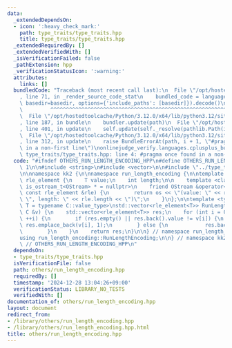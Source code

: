 ```yaml
---
data:
  _extendedDependsOn:
  - icon: ':heavy_check_mark:'
    path: type_traits/type_traits.hpp
    title: type_traits/type_traits.hpp
  _extendedRequiredBy: []
  _extendedVerifiedWith: []
  _isVerificationFailed: false
  _pathExtension: hpp
  _verificationStatusIcon: ':warning:'
  attributes:
    links: []
  bundledCode: "Traceback (most recent call last):\n  File \"/opt/hostedtoolcache/Python/3.12.0/x64/lib/python3.12/site-packages/onlinejudge_verify/documentation/build.py\"\
    , line 71, in _render_source_code_stat\n    bundled_code = language.bundle(stat.path,\
    \ basedir=basedir, options={'include_paths': [basedir]}).decode()\n          \
    \         ^^^^^^^^^^^^^^^^^^^^^^^^^^^^^^^^^^^^^^^^^^^^^^^^^^^^^^^^^^^^^^^^^^^^^^^^^^^^^^^^^\n\
    \  File \"/opt/hostedtoolcache/Python/3.12.0/x64/lib/python3.12/site-packages/onlinejudge_verify/languages/cplusplus.py\"\
    , line 187, in bundle\n    bundler.update(path)\n  File \"/opt/hostedtoolcache/Python/3.12.0/x64/lib/python3.12/site-packages/onlinejudge_verify/languages/cplusplus_bundle.py\"\
    , line 401, in update\n    self.update(self._resolve(pathlib.Path(included), included_from=path))\n\
    \  File \"/opt/hostedtoolcache/Python/3.12.0/x64/lib/python3.12/site-packages/onlinejudge_verify/languages/cplusplus_bundle.py\"\
    , line 312, in update\n    raise BundleErrorAt(path, i + 1, \"#pragma once found\
    \ in a non-first line\")\nonlinejudge_verify.languages.cplusplus_bundle.BundleErrorAt:\
    \ type_traits/type_traits.hpp: line 4: #pragma once found in a non-first line\n"
  code: "#ifndef OTHERS_RUN_LENGTH_ENCODING_HPP\n#define OTHERS_RUN_LENGTH_ENCODING_HPP\
    \ 1\n\n#include <string>\n#include <vector>\n\n#include \"../type_traits/type_traits.hpp\"\
    \n\nnamespace kk2 {\n\nnamespace run_length_encoding {\n\ntemplate <class T> struct\
    \ rle_element {\n    T value;\n    int length;\n\n    template <class OStream,\
    \ is_ostream_t<OStream> * = nullptr>\n    friend OStream &operator<<(OStream &os,\
    \ const rle_element &rle) {\n        return os << \"(value: \" << rle.value <<\
    \ \", length: \" << rle.length << \")\";\n    }\n};\n\ntemplate <typename C, typename\
    \ T = typename C::value_type>\nstd::vector<rle_element<T>> RunLengthEncoding(const\
    \ C &v) {\n    std::vector<rle_element<T>> res;\n    for (int i = 0; i < (int)v.size();\
    \ ++i) {\n        if (res.empty() || res.back().value != v[i]) {\n           \
    \ res.emplace_back(v[i], 1);\n        } else {\n            res.back().length++;\n\
    \        }\n    }\n    return res;\n}\n\n} // namespace run_length_encoding\n\n\
    using run_length_encoding::RunLengthEncoding;\n\n} // namespace kk2\n\n#endif\
    \ // OTHERS_RUN_LENGTH_ENCODING_HPP\n"
  dependsOn:
  - type_traits/type_traits.hpp
  isVerificationFile: false
  path: others/run_length_encoding.hpp
  requiredBy: []
  timestamp: '2024-12-28 13:04:26+09:00'
  verificationStatus: LIBRARY_NO_TESTS
  verifiedWith: []
documentation_of: others/run_length_encoding.hpp
layout: document
redirect_from:
- /library/others/run_length_encoding.hpp
- /library/others/run_length_encoding.hpp.html
title: others/run_length_encoding.hpp
---
```

